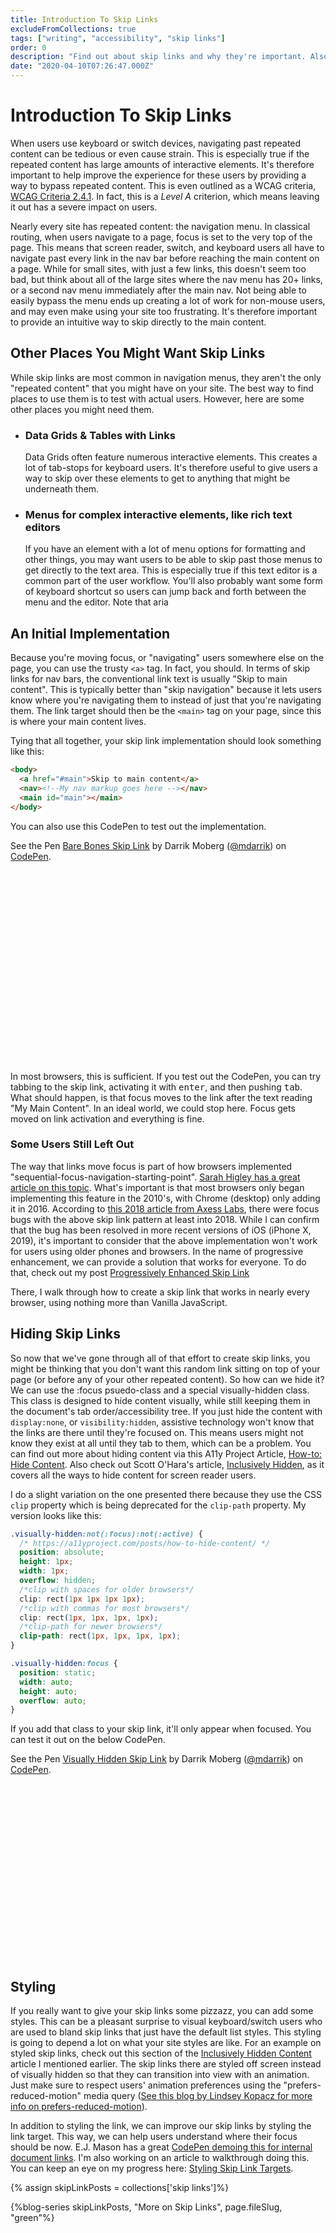 ```yaml
---
title: Introduction To Skip Links
excludeFromCollections: true
tags: ["writing", "accessibility", "skip links"]
order: 0
description: "Find out about skip links and why they're important. Also look into implementing your first one."
date: "2020-04-10T07:26:47.000Z"
---
```


# Introduction To Skip Links

When users use keyboard or switch devices, navigating past repeated content can be tedious or even cause strain. This is especially true if the repeated content has large amounts of interactive elements. It's therefore important to help improve the experience for these users by providing a way to bypass repeated content. This is even outlined as a WCAG criteria, [WCAG Criteria 2.4.1](https://www.w3.org/TR/UNDERSTANDING-WCAG20/navigation-mechanisms-skip.html). In fact, this is a _Level A_ criterion, which means leaving it out has a severe impact on users.

Nearly every site has repeated content: the navigation menu. In classical routing, when users navigate to a page, focus is set to the very top of the page. This means that screen reader, switch, and keyboard users all have to navigate past every link in the nav bar before reaching the main content on a page. While for small sites, with just a few links, this doesn't seem too bad, but think about all of the large sites where the nav menu has 20+ links, or a second nav menu immediately after the main nav. Not being able to easily bypass the menu ends up creating a lot of work for non-mouse users, and may even make using your site too frustrating. It's therefore important to provide an intuitive way to skip directly to the main content.

## Other Places You Might Want Skip Links

While skip links are most common in navigation menus, they aren't the only "repeated content" that you might have on your site. The best way to find places to use them is to test with actual users. However, here are some other places you might need them.

- ### Data Grids & Tables with Links

  Data Grids often feature numerous interactive elements. This creates a lot of tab-stops for keyboard users. It's therefore useful to give users a way to skip over these elements to get to anything that might be underneath them.

- ### Menus for complex interactive elements, like rich text editors

  If you have an element with a lot of menu options for formatting and other things, you may want users to be able to skip past those menus to get directly to the text area. This is especially true if this text editor is a common part of the user workflow. You'll also probably want some form of keyboard shortcut so users can jump back and forth between the menu and the editor. Note that aria

## An Initial Implementation

Because you're moving focus, or "navigating" users somewhere else on the page, you can use the trusty `<a>` tag. In fact, you should. In terms of skip links for nav bars, the conventional link text is usually "Skip to main content". This is typically better than "skip navigation" because it lets users know where you're navigating them to instead of just that you're navigating them. The link target should then be the `<main>` tag on your page, since this is where your main content lives.

Tying that all together, your skip link implementation should look something like this:

```html
<body>
  <a href="#main">Skip to main content</a>
  <nav><!--My nav markup goes here --></nav>
  <main id="main"></main>
</body>
```

You can also use this CodePen to test out the implementation.

<p class="codepen flex items-center justify-center border-2 border-red-600 mx-1 p-1" data-height="355" data-theme-id="light" data-default-tab="html,result" data-user="mdarrik" data-slug-hash="abOBoYR" data-preview="true" style="height: 355px;" data-pen-title="Bare Bones Skip Link">
  <span>See the Pen <a href="https://codepen.io/mdarrik/pen/abOBoYR">
  Bare Bones Skip Link</a> by Darrik Moberg (<a href="https://codepen.io/mdarrik">@mdarrik</a>)
  on <a href="https://codepen.io">CodePen</a>.</span>
</p>
<script async src="https://static.codepen.io/assets/embed/ei.js"></script>

In most browsers, this is sufficient. If you test out the CodePen, you can try tabbing to the skip link, activating it with <kbd>enter</kbd>, and then pushing <kbd>tab</kbd>. What should happen, is that focus moves to the link after the text reading "My Main Content". In an ideal world, we could stop here. Focus gets moved on link activation and everything is fine.

### Some Users Still Left Out

The way that links move focus is part of how browsers implemented "sequential-focus-navigation-starting-point". [Sarah Higley has a great article on this topic](https://sarahmhigley.com/writing/focus-navigation-start-point/). What's important is that most browsers only began implementing this feature in the 2010's, with Chrome (desktop) only adding it in 2016. According to [this 2018 article from Axess Labs](https://axesslab.com/skip-links/), there were focus bugs with the above skip link pattern at least into 2018. While I can confirm that the bug has been resolved in more recent versions of iOS (iPhone X, 2019), it's important to consider that the above implementation won't work for users using older phones and browsers. In the name of progressive enhancement, we can provide a solution that works for everyone. To do that, check out my post [Progressively Enhanced Skip Link](/progressive-skip-link/)

There, I walk through how to create a skip link that works in nearly every browser, using nothing more than Vanilla JavaScript.

## Hiding Skip Links

So now that we've gone through all of that effort to create skip links, you might be thinking that you don't want this random link sitting on top of your page (or before any of your other repeated content). So how can we hide it? We can use the :focus psuedo-class and a special visually-hidden class. This class is designed to hide content visually, while still keeping them in the document's tab order/accessibility tree. If you just hide the content with `display:none`, or `visibility:hidden`, assistive technology won't know that the links are there until they're focused on. This means users might not know they exist at all until they tab to them, which can be a problem. You can find out more about hiding content via this A11y Project Article, [How-to: Hide Content](https://a11yproject.com/posts/how-to-hide-content/). Also check out Scott O'Hara's article, [Inclusively Hidden](https://www.scottohara.me/blog/2017/04/14/inclusively-hidden.html), as it covers all the ways to hide content for screen reader users.

I do a slight variation on the one presented there because they use the CSS `clip` property which is being deprecated for the `clip-path` property. My version looks like this:

```css
.visually-hidden:not(:focus):not(:active) {
  /* https://a11yproject.com/posts/how-to-hide-content/ */
  position: absolute;
  height: 1px;
  width: 1px;
  overflow: hidden;
  /*clip with spaces for older browsers*/
  clip: rect(1px 1px 1px 1px);
  /*clip with commas for most browsers*/
  clip: rect(1px, 1px, 1px, 1px);
  /*clip-path for newer browsers*/
  clip-path: rect(1px, 1px, 1px, 1px);
}

.visually-hidden:focus {
  position: static;
  width: auto;
  height: auto;
  overflow: auto;
}
```

If you add that class to your skip link, it'll only appear when focused. You can test it out on the below CodePen.

<p class="codepen flex items-center justify-center border-2 border-red-600 mx-1 p-1" data-height="331" data-theme-id="light" data-default-tab="css,result" data-user="mdarrik" data-slug-hash="NWqvrKm" data-preview="true" style="height: 331px;" data-pen-title="Visually Hidden Skip Link">
  <span>See the Pen <a href="https://codepen.io/mdarrik/pen/NWqvrKm">
  Visually Hidden Skip Link</a> by Darrik Moberg (<a href="https://codepen.io/mdarrik">@mdarrik</a>)
  on <a href="https://codepen.io">CodePen</a>.</span>
</p>

## Styling

If you really want to give your skip links some pizzazz, you can add some styles. This can be a pleasant surprise to visual keyboard/switch users who are used to bland skip links that just have the default list styles. This styling is going to depend a lot on what your site styles are like. For an example on styled skip links, check out this section of the [Inclusively Hidden Content](https://www.scottohara.me/blog/2017/04/14/inclusively-hidden.html#visually-hidden-off-screen) article I mentioned earlier. The skip links there are styled off screen instead of visually hidden so that they can transition into view with an animation. Just make sure to respect users' animation preferences using the "prefers-reduced-motion" media query ([See this blog by Lindsey Kopacz for more info on prefers-reduced-motion](https://www.a11ywithlindsey.com/blog/reducing-motion-improve-accessibility)).

In addition to styling the link, we can improve our skip links by styling the link target. This way, we can help users understand where their focus should be now. E.J. Mason has a great [CodePen demoing this for internal document links](https://codepen.io/dengeist/pen/vYOEXgg). I'm also working on an article to walkthrough doing this. You can keep an eye on my progress here: [Styling Skip Link Targets](https://www.notion.so/mdarrik/Styling-Skip-Link-Focus-2bc78d7b17d2474dbbe9d01160a6b74b).

{% assign skipLinkPosts = collections['skip links']%}

{%blog-series skipLinkPosts, "More on Skip Links", page.fileSlug, "green"%}
